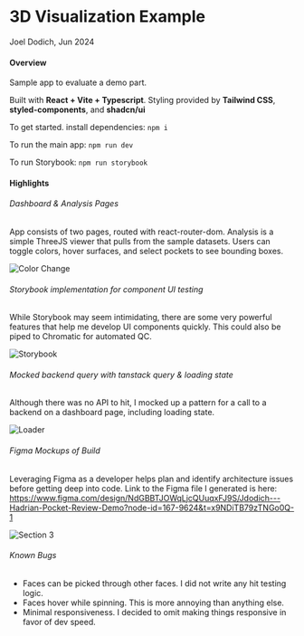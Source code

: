 # 3D Visualization Example

Joel Dodich, Jun 2024

#### Overview

Sample app to evaluate a demo part.

Built with **React + Vite + Typescript**. Styling provided by **Tailwind CSS**, **styled-components**, and **shadcn/ui**

To get started. install dependencies: `npm i`

To run the main app: `npm run dev`

To run Storybook: `npm run storybook`



#### Highlights

###### Dashboard & Analysis Pages

App consists of two pages, routed with react-router-dom. Analysis is a simple ThreeJS viewer that pulls from the sample datasets. Users can toggle colors, hover surfaces, and select pockets to see bounding boxes.

![Color Change](https://github.com/joeldodich/hadrian-exercise/assets/88948803/5f30c591-cab2-4f2e-a3a3-29c65d881221)



###### Storybook implementation for component UI testing

While Storybook may seem intimidating, there are some very powerful features that help me develop UI components quickly. This could also be piped to Chromatic for automated QC.

![Storybook](https://github.com/joeldodich/hadrian-exercise/assets/88948803/df2f87a4-bb0d-430b-887f-64404e97dcc5)



###### Mocked backend query with tanstack query & loading state

Although there was no API to hit, I mocked up a pattern for a call to a backend on a dashboard page, including loading state.

![Loader](https://github.com/joeldodich/hadrian-exercise/assets/88948803/6a61ece8-7df2-441d-a403-652d86ebf0fe)


###### Figma Mockups of Build

Leveraging Figma as a developer helps plan and identify architecture issues before getting deep into code. Link to the Figma file I generated is here: https://www.figma.com/design/NdGBBTJOWqLjcQUuqxFJ9S/Jdodich---Hadrian-Pocket-Review-Demo?node-id=167-9624&t=x9NDiTB79zTNGo0Q-1

![Section 3](https://github.com/joeldodich/hadrian-exercise/assets/88948803/fa93c1e6-21b7-4a45-a210-5437dfa87dce)

###### Known Bugs

- Faces can be picked through other faces. I did not write any hit testing logic.
- Faces hover while spinning. This is more annoying than anything else.
- Minimal responsiveness. I decided to omit making things responsive in favor of dev speed.
